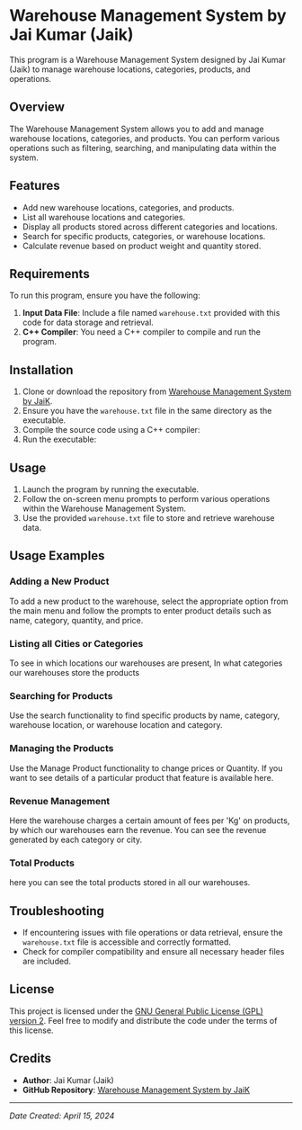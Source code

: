 # Warehouse Management System by Jai Kumar (Jaik)

This program is a Warehouse Management System designed by Jai Kumar (Jaik) to manage warehouse locations, categories, products, and operations.

## Overview

The Warehouse Management System allows you to add and manage warehouse locations, categories, and products. You can perform various operations such as filtering, searching, and manipulating data within the system.

## Features

- Add new warehouse locations, categories, and products.
- List all warehouse locations and categories.
- Display all products stored across different categories and locations.
- Search for specific products, categories, or warehouse locations.
- Calculate revenue based on product weight and quantity stored.

## Requirements

To run this program, ensure you have the following:

1. **Input Data File**: Include a file named `warehouse.txt` provided with this code for data storage and retrieval.
2. **C++ Compiler**: You need a C++ compiler to compile and run the program.

## Installation

1. Clone or download the repository from [Warehouse Management System by JaiK](https://github.com/Jaik8205/Warehouse-Management-System-By-JaiK).
2. Ensure you have the `warehouse.txt` file in the same directory as the executable.
3. Compile the source code using a C++ compiler:
4. Run the executable:


## Usage

1. Launch the program by running the executable.
2. Follow the on-screen menu prompts to perform various operations within the Warehouse Management System.
3. Use the provided `warehouse.txt` file to store and retrieve warehouse data.

## Usage Examples

### Adding a New Product

To add a new product to the warehouse, select the appropriate option from the main menu and follow the prompts to enter product details such as name, category, quantity, and price.

### Listing all Cities or Categories

To see in which locations our warehouses are present, In what categories our warehouses store the products

### Searching for Products

Use the search functionality to find specific products by name, category, warehouse location, or warehouse location and category.

### Managing the Products

Use the Manage Product functionality to change prices or Quantity. If you want to see details of a particular product that feature is available here.

### Revenue Management

Here the warehouse charges a certain amount of fees per 'Kg' on products, by which our warehouses earn the revenue. You can see the revenue generated by each category or city.

### Total Products

here you can see the total products stored in all our warehouses.

## Troubleshooting

- If encountering issues with file operations or data retrieval, ensure the `warehouse.txt` file is accessible and correctly formatted.
- Check for compiler compatibility and ensure all necessary header files are included.

## License

This project is licensed under the [GNU General Public License (GPL) version 2](LICENSE.txt). Feel free to modify and distribute the code under the terms of this license.

## Credits

- **Author**: Jai Kumar (Jaik)
- **GitHub Repository**: [Warehouse Management System by JaiK](https://github.com/Jaik8205/Warehouse-Management-System-By-JaiK)

---

*Date Created: April 15, 2024*
